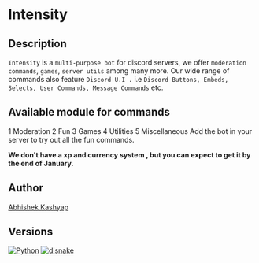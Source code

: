 # Intensity

## Description

`Intensity` is a `multi-purpose bot` for discord servers, we offer `moderation commands`, `games`, `server utils` among many more.
Our wide range of commands also feature `Discord U.I .` i.e `Discord Buttons, Embeds, Selects, User Commands, Message Commands` etc.

## Available module for commands

1 Moderation
2 Fun
3 Games
4 Utilities
5 Miscellaneous
 Add the bot in your server to try out all the fun commands.

**We don't have a xp and currency system , but you can expect to get it by the end of January.**

## Author

[Abhishek Kashyap](https://github.com/Abhishek10351)

## Versions

 [![Python][1]][2]
 [![disnake][3]][4]

[1]: https://img.shields.io/badge/py-3.9-green
[2]: https://www.python.org/downloads
[3]: https://img.shields.io/badge/disnake-2.0.0a3-green
[4]: https://pypi.org/project/disnake/